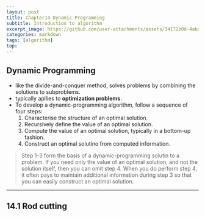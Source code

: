 ```yaml
---
layout: post
title: Chapter14 Dynamic Programming
subtitle: Introduction to algorithm
excerpt_image: https://github.com/user-attachments/assets/34172b0d-4abd-4f10-80f1-758d9cd140df
categories: markdown
tags: [algorithm]
top: 
---
```


## Dynamic Programming

- like the divide-and-conquer method, solves problems by combining the solutions to subproblems.
- typically apllies to **optimization problems**.
- To develop a dynamic-programming algorithm, follow a sequence of four steps:
  1. Characterise the structure of an optimal solution.
  2. Recursively define the value of an optimal solution. 
  3. Compute the value of an optimal solution, typically in a bottom-up fashion.
  4. Construct an optimal solutino from computed information.

> Step 1-3 form the basis of a dynamic-programming solutin to a problem. If you need only the value of an optimal solution, and not the solution itself, then you can omit step 4. When you do perform step 4, it often pays to maintain additional information  during step 3 so that you can easily construct an optimal solution.

---
## 14.1 Rod cutting 

